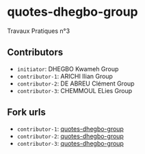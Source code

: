 # quotes-dhegbo-group
Travaux Pratiques n°3

## Contributors
- `initiator`: DHEGBO Kwameh Group 
- `contributor-1`: ARICHI Ilian Group 
- `contributor-2`: DE ABREU Clément Group
- `contributor-3`: CHEMMOUL ELies Group 

## Fork urls
- `contributor-1`: [quotes-dhegbo-group](https://github.com/ili2z78/quotes-dhegbo-group)
- `contributor-2`: [quotes-dhegbo-group](https://github.com/ClemsD1/quotes-dhegbo-group)
- `contributor-3`: [quotes-dhegbo-group](https://github.com/6lies/quotes-dhegbo-group)
